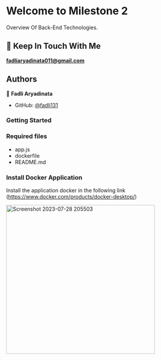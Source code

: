 # Welcome to Milestone 2
Overview Of Back-End Technologies.

## 👋 Keep In Touch With Me 
**fadliaryadinata011@gmail.com**

## Authors

👤 **Fadli Aryadinata**

- GitHub: [@fadli131](https://github.com/fadli131)

### Getting Started

### Required files
- app.js
- dockerfile
- README.md

### Install Docker Application
Install the application docker in the following link (https://www.docker.com/products/docker-desktop/)

<img width="400" alt="Screenshot 2023-07-28 205503" src="https://github.com/RevoU-FSSE-2/week-6-fadli131/assets/109584701/a4bdef6f-1604-4a86-8704-1e608570fd78">
